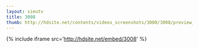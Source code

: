 ```yaml
---
layout: sieutv
title: 3008
thumb: http://hdsite.net/contents/videos_screenshots/3000/3008/preview_360p.mp4.jpg
---
```

{% include iframe src='http://hdsite.net/embed/3008' %}
 

